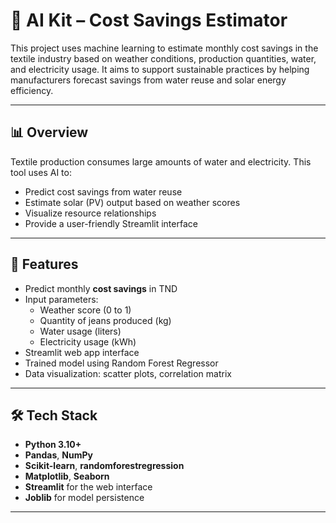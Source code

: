 # 🧠 AI Kit – Cost Savings Estimator

This project uses machine learning to estimate monthly cost savings in the textile industry based on weather conditions, production quantities, water, and electricity usage. It aims to support sustainable practices by helping manufacturers forecast savings from water reuse and solar energy efficiency.

---

## 📊 Overview

Textile production consumes large amounts of water and electricity. This tool uses AI to:
- Predict cost savings from water reuse
- Estimate solar (PV) output based on weather scores
- Visualize resource relationships
- Provide a user-friendly Streamlit interface

---

## 🚀 Features

- Predict monthly **cost savings** in TND
- Input parameters: 
  - Weather score (0 to 1)
  - Quantity of jeans produced (kg)
  - Water usage (liters)
  - Electricity usage (kWh)
- Streamlit web app interface
- Trained model using Random Forest Regressor
- Data visualization: scatter plots, correlation matrix

---

## 🛠️ Tech Stack

- **Python 3.10+**
- **Pandas**, **NumPy**
- **Scikit-learn**, **randomforestregression**
- **Matplotlib**, **Seaborn**
- **Streamlit** for the web interface
- **Joblib** for model persistence

---




